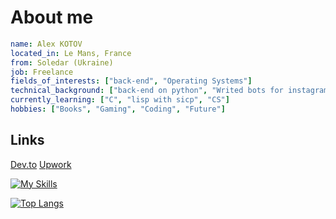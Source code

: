 # About me
```yaml
name: Alex KOTOV
located_in: Le Mans, France
from: Soledar (Ukraine)
job: Freelance
fields_of_interests: ["back-end", "Operating Systems"]
technical_background: ["back-end on python", "Writed bots for instagram "]
currently_learning: ["C", "lisp with sicp", "CS"]
hobbies: ["Books", "Gaming", "Coding", "Future"]
```

## Links
[Dev.to](https://dev.to/mur4ik18)
[Upwork](https://www.upwork.com/freelancers/~01e146de6838704f8c)

<!-- <img align="right" alt="GIF" src="https://github.com/mur4ik18/mur4ik18/blob/main/e426702edf874b181aced1e2fa5c6cde.gif?raw=true" width="300" height="192" /> -->

[![My Skills](https://skillicons.dev/icons?i=c,python,django)](https://skillicons.dev)

<!-- 📊 &nbsp;**This week I spent my time on** -->

[![Top Langs](https://github-readme-stats.vercel.app/api/top-langs/?username=mur4ik18&langs_count=8&count_private=true&theme=dracula)](https://github.com/anuraghazra/github-readme-stats)

<!-- [![willianrod's wakatime stats](https://github-readme-stats.vercel.app/api/wakatime?username=mur4ik18)](https://github.com/anuraghazra/github-readme-stats) -->
